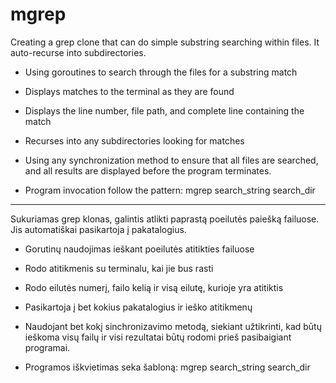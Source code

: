 # mgrep
 Creating a grep clone that can do simple substring searching within files. It auto-recurse into subdirectories.
 
* Using goroutines to search through the files for a substring match
* Displays matches to the terminal as they are found
* Displays the line number, file path, and complete line containing the match
* Recurses into any subdirectories looking for matches
* Using any synchronization method to ensure that all files
  are searched, and all results are displayed before the program
  terminates.

* Program invocation follow the pattern:
    mgrep search_string search_dir

-------------------------------------------------------------

Sukuriamas grep klonas, galintis atlikti paprastą poeilutės paiešką failuose. Jis automatiškai pasikartoja į pakatalogius.

* Gorutinų naudojimas ieškant poeilutės atitikties failuose
* Rodo atitikmenis su terminalu, kai jie bus rasti
* Rodo eilutės numerį, failo kelią ir visą eilutę, kurioje yra atitiktis
* Pasikartoja į bet kokius pakatalogius ir ieško atitikmenų
* Naudojant bet kokį sinchronizavimo metodą, siekiant užtikrinti, kad būtų ieškoma visų failų ir visi rezultatai būtų rodomi prieš pasibaigiant programai.

* Programos iškvietimas seka šabloną: mgrep search_string  search_dir
